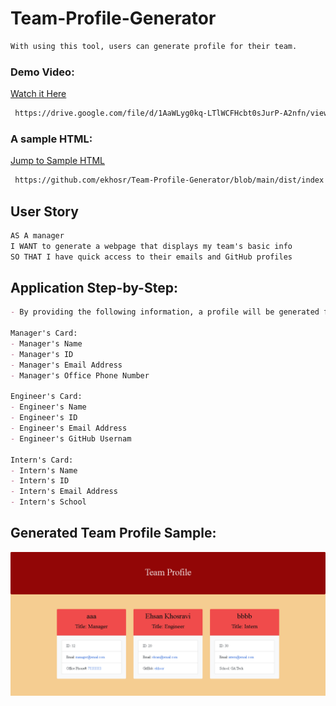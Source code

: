 # Team-Profile-Generator

```md
With using this tool, users can generate profile for their team.
```

### Demo Video:

[Watch it Here](https://drive.google.com/file/d/1AaWLyg0kq-LTlWCFHcbt0sJurP-A2nfn/view?usp=sharing)

```sh
 https://drive.google.com/file/d/1AaWLyg0kq-LTlWCFHcbt0sJurP-A2nfn/view?usp=sharing
```

### A sample HTML:

[Jump to Sample HTML](https://github.com/ekhosr/Team-Profile-Generator/blob/main/dist/index.html)

```sh
 https://github.com/ekhosr/Team-Profile-Generator/blob/main/dist/index.html
```

## User Story

```md
AS A manager
I WANT to generate a webpage that displays my team's basic info
SO THAT I have quick access to their emails and GitHub profiles

```

## Application Step-by-Step:

```md
- By providing the following information, a profile will be generated for the team:

Manager's Card:
- Manager's Name
- Manager's ID
- Manager's Email Address
- Manager's Office Phone Number

Engineer's Card:
- Engineer's Name
- Engineer's ID
- Engineer's Email Address
- Engineer's GitHub Usernam

Intern's Card:
- Intern's Name
- Intern's ID
- Intern's Email Address
- Intern's School
```

## Generated Team Profile Sample:

![Screenshot of Generated Team Profile](./src/screencapture.png)
